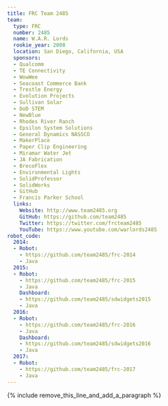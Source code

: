 ```yaml
---
title: FRC Team 2485
team:
  type: FRC
  number: 2485
  name: W.A.R. Lords
  rookie_year: 2008
  location: San Diego, California, USA
  sponsors:
  - Qualcomm
  - TE Connectivity
  - WowWee
  - Seacoast Commerce Bank
  - Trestle Energy
  - Evolution Projects
  - Sullivan Solar
  - DoD STEM
  - NewBlue
  - Rhodes River Ranch
  - Epsilon System Solutions
  - General Dynamics NASSCO
  - MakerPlace
  - Paper Clip Engineering
  - Miramar Water Jet
  - JA Fabrication
  - BrecoFlex
  - Environmental Lights
  - SolidProfessor
  - SolidWorks
  - GitHub
  - Francis Parker School
  links:
    Website: http://www.team2485.org
    GitHub: https://github.com/team2485
    Twitter: https://twitter.com/frcteam2485
    YouTube: https://www.youtube.com/warlords2485
robot_code:
  2014:
  - Robot:
    - https://github.com/team2485/frc-2014
    - Java
  2015:
  - Robot:
    - https://github.com/team2485/frc-2015
    - Java
    Dashboard:
    - https://github.com/team2485/sdwidgets2015
    - Java
  2016:
  - Robot:
    - https://github.com/team2485/frc-2016
    - Java
    Dashboard:
    - https://github.com/team2485/sdwidgets2016
    - Java
  2017:
  - Robot:
    - https://github.com/team2485/frc-2017
    - Java
---
```


{% include remove_this_line_and_add_a_paragraph %}